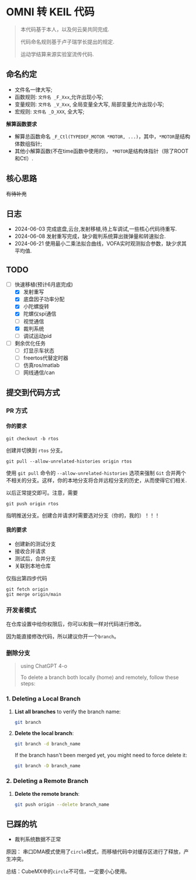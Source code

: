 # OMNI 转 KEIL 代码

> 本代码基于本人，以及何云昊共同完成.
> 
> 代码命名规则基于卢子瑞学长提出的规定.
> 
> 运动学结算来源实验室流传代码.

## 命名约定

* 文件名一律大写;
* 函数规则: `文件名 _F_Xxx`,允许出现小写;
* 变量规则: `文件名 _V_Xxx`, 全局变量全大写, 局部变量允许出现小写;
* 宏规则:     `文件名 _D_XXX`, 全大写;

**解算函数要求**

* 解算总函数命名 `_F_Ctl(TYPEDEF_MOTOR *MOTOR, ...)`，其中，`*MOTOR`是结构体数组指针;
* 其他小解算函数(不在time函数中使用的)， `*MOTOR`是结构体指针（除了ROOT和Ctl）.

## 核心思路

~~有待补充~~

## 日志

* 2024-06-03 完成底盘,云台,发射移植,待上车调试,一些核心代码待重写.
* 2024-06-08 发射重写完成，缺少裁判系统算出拨弹量和转速拟合.
* 2024-06-21 使用最小二乘法拟合曲线，VOFA实时观测拟合参数，缺少求其平均值.

## TODO

- [ ] 快速移植(预计6月底完成)
	- [x] 发射重写
	- [x] 底盘因子功率分配
	- [x] 小陀螺旋转
	- [x] 陀螺仪spi通信
	- [ ] 视觉通信
	- [x] 裁判系统
	- [ ] 调试运动pid
- [ ] 剩余优化任务
	- [ ] 灯显示车状态
	- [ ] freertos代替定时器
	- [ ] 仿真ros/matlab
	- [ ] 网线通信/can

## 提交到代码方式

### PR 方式

####  你的要求

```shell
git checkout -b rtos
```

创建并切换到 `rtos` 分支。

```shell
git pull --allow-unrelated-histories origin rtos
```
使用 `git pull` 命令的 `--allow-unrelated-histories` 选项来强制 `Git` 合并两个不相关的分支。这样，你的本地分支将合并远程分支的历史，从而使得它们相关.

以后正常提交即可。注意，需要

```shell
git push origin rtos
```

指明推送分支。创建合并请求时需要选对分支（你的，我的）！！！

#### 我的要求

* 创建新的测试分支
* 接收合并请求
* 测试后，合并分支
* 关联到本地仓库

仅指出第四步代码

```shell
git fetch origin
git merge origin/main
```
### 开发者模式

在仓库设置中给你权限后，你可以和我一样对代码进行修改。

因为能直接修改代码，所以建议你开一个`branch`。

### 删除分支

> using ChatGPT 4-o
> 
>To delete a branch both locally (home) and remotely, follow these steps:

### 1. Deleting a Local Branch
1. **List all branches** to verify the branch name:
   ```bash
   git branch
   ```

2. **Delete the local branch**:
   ```bash
   git branch -d branch_name
   ```
   If the branch hasn't been merged yet, you might need to force delete it:
   ```bash
   git branch -D branch_name
   ```

### 2. Deleting a Remote Branch
1. **Delete the remote branch**:
   ```bash
   git push origin --delete branch_name
   ```

## 已踩的坑

* 裁判系统数据不正常

原因： 串口DMA模式使用了`circle`模式，而移植代码中对缓存区进行了释放，产生冲突。

总结：CubeMX中的`circle`不可信，一定要小心使用。
